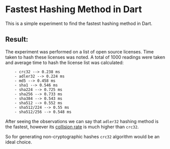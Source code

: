 # Fastest Hashing Method in Dart

This is a simple experiment to find the fastest hashing method in Dart.

## Result:

The experiment was performed on a list of open source licenses. Time taken to hash these licenses was noted. A total of 1000 readings were taken and average time to hash the license list was calculated:
        
        - crc32 --> 0.238 ms
        - adler32 --> 0.224 ms
        - md5 --> 0.458 ms
        - sha1 --> 0.546 ms
        - sha224 --> 0.725 ms
        - sha256 --> 0.733 ms
        - sha384 --> 0.543 ms
        - sha512 --> 0.552 ms
        - sha512/224 --> 0.55 ms
        - sha512/256 --> 0.548 ms

After seeing the observations we can say that `adler32` hashing method is the fastest, however its [collision rate](https://rsaxvc.net/blog/2016/2/7/Graphical_Analysis_of_Collision_Rates_of_Various_CRCs.html) is much higher than `crc32`.

So for generating non-cryptographic hashes `crc32` algorithm would be an ideal choice. 